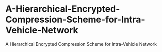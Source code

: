 # A-Hierarchical-Encrypted-Compression-Scheme-for-Intra-Vehicle-Network
A Hierarchical Encrypted Compression Scheme for Intra-Vehicle Network
